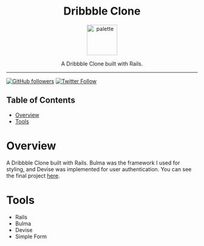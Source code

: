 <div align="center">
<h1>Dribbble Clone</h1>

<a href="https://www.emojione.com/emoji/1f3a8">
<img height="80" width="80" alt="palette" src="https://user-images.githubusercontent.com/26611339/39882346-7d570b36-5451-11e8-9636-0f252c9057cf.png" />
</a>

<p> A Dribbble Clone built with Rails. </p>
</div>

<hr />


[![GitHub followers](https://img.shields.io/github/followers/christiandavidturner.svg?style=social&label=Follow)](http://github.com/christiandavidturner) [![Twitter Follow](https://img.shields.io/twitter/follow/imcdt.svg?style=social&label=Follow)](https://twitter.com/imcdt)


## Table of Contents

* [Overview](#overview)
* [Tools](#tools)


# Overview

A Dribbble Clone built with Rails. Bulma was the framework I used for styling, and Devise was implemented for user authentication. You can see the final project [here](https://github-battle-react-4b568.firebaseapp.com/).


# Tools

- Rails
- Bulma
- Devise
- Simple Form
